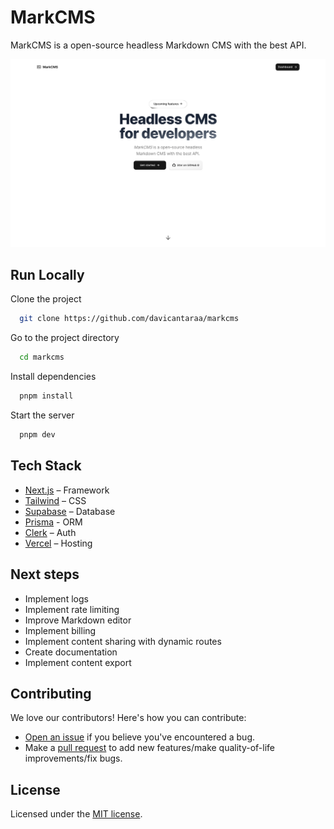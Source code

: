 # MarkCMS

MarkCMS is a open-source headless Markdown CMS with the best API.

![MarkCMS Screenshot](/apps/web/public/og.png)

## Run Locally

Clone the project

```bash
  git clone https://github.com/davicantaraa/markcms
```

Go to the project directory

```bash
  cd markcms
```

Install dependencies

```bash
  pnpm install
```

Start the server

```bash
  pnpm dev
```

## Tech Stack

- [Next.js](https://nextjs.org/) – Framework
- [Tailwind](https://tailwindcss.com/) – CSS
- [Supabase](https://supabase.com/) – Database
- [Prisma](https://www.prisma.io/) - ORM
- [Clerk](https://clerk.com/) – Auth
- [Vercel](https://vercel.com/) – Hosting

## Next steps

- Implement logs
- Implement rate limiting
- Improve Markdown editor
- Implement billing
- Implement content sharing with dynamic routes
- Create documentation
- Implement content export

## Contributing

We love our contributors! Here's how you can contribute:

- [Open an issue](https://github.com/davicantaraa/markcms/issues) if you believe you've encountered a bug.
- Make a [pull request](https://github.com/davicantaraa/markcms/pull) to add new features/make quality-of-life improvements/fix bugs.

## License

Licensed under the [MIT license](https://github.com/davialcantaraa/markcms/blob/main/LICENSE.md).
